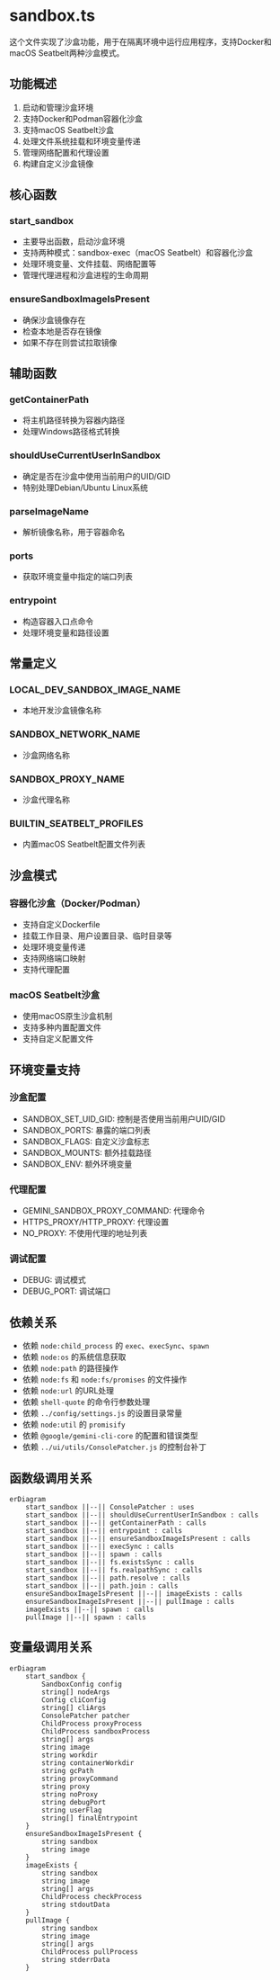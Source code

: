 # sandbox.ts

这个文件实现了沙盒功能，用于在隔离环境中运行应用程序，支持Docker和macOS Seatbelt两种沙盒模式。

## 功能概述

1. 启动和管理沙盒环境
2. 支持Docker和Podman容器化沙盒
3. 支持macOS Seatbelt沙盒
4. 处理文件系统挂载和环境变量传递
5. 管理网络配置和代理设置
6. 构建自定义沙盒镜像

## 核心函数

### start_sandbox
- 主要导出函数，启动沙盒环境
- 支持两种模式：sandbox-exec（macOS Seatbelt）和容器化沙盒
- 处理环境变量、文件挂载、网络配置等
- 管理代理进程和沙盒进程的生命周期

### ensureSandboxImageIsPresent
- 确保沙盒镜像存在
- 检查本地是否存在镜像
- 如果不存在则尝试拉取镜像

## 辅助函数

### getContainerPath
- 将主机路径转换为容器内路径
- 处理Windows路径格式转换

### shouldUseCurrentUserInSandbox
- 确定是否在沙盒中使用当前用户的UID/GID
- 特别处理Debian/Ubuntu Linux系统

### parseImageName
- 解析镜像名称，用于容器命名

### ports
- 获取环境变量中指定的端口列表

### entrypoint
- 构造容器入口点命令
- 处理环境变量和路径设置

## 常量定义

### LOCAL_DEV_SANDBOX_IMAGE_NAME
- 本地开发沙盒镜像名称

### SANDBOX_NETWORK_NAME
- 沙盒网络名称

### SANDBOX_PROXY_NAME
- 沙盒代理名称

### BUILTIN_SEATBELT_PROFILES
- 内置macOS Seatbelt配置文件列表

## 沙盒模式

### 容器化沙盒（Docker/Podman）
- 支持自定义Dockerfile
- 挂载工作目录、用户设置目录、临时目录等
- 处理环境变量传递
- 支持网络端口映射
- 支持代理配置

### macOS Seatbelt沙盒
- 使用macOS原生沙盒机制
- 支持多种内置配置文件
- 支持自定义配置文件

## 环境变量支持

### 沙盒配置
- SANDBOX_SET_UID_GID: 控制是否使用当前用户UID/GID
- SANDBOX_PORTS: 暴露的端口列表
- SANDBOX_FLAGS: 自定义沙盒标志
- SANDBOX_MOUNTS: 额外挂载路径
- SANDBOX_ENV: 额外环境变量

### 代理配置
- GEMINI_SANDBOX_PROXY_COMMAND: 代理命令
- HTTPS_PROXY/HTTP_PROXY: 代理设置
- NO_PROXY: 不使用代理的地址列表

### 调试配置
- DEBUG: 调试模式
- DEBUG_PORT: 调试端口

## 依赖关系

- 依赖 `node:child_process` 的 `exec`、`execSync`、`spawn`
- 依赖 `node:os` 的系统信息获取
- 依赖 `node:path` 的路径操作
- 依赖 `node:fs` 和 `node:fs/promises` 的文件操作
- 依赖 `node:url` 的URL处理
- 依赖 `shell-quote` 的命令行参数处理
- 依赖 `../config/settings.js` 的设置目录常量
- 依赖 `node:util` 的 `promisify`
- 依赖 `@google/gemini-cli-core` 的配置和错误类型
- 依赖 `../ui/utils/ConsolePatcher.js` 的控制台补丁

## 函数级调用关系

```mermaid
erDiagram
    start_sandbox ||--|| ConsolePatcher : uses
    start_sandbox ||--|| shouldUseCurrentUserInSandbox : calls
    start_sandbox ||--|| getContainerPath : calls
    start_sandbox ||--|| entrypoint : calls
    start_sandbox ||--|| ensureSandboxImageIsPresent : calls
    start_sandbox ||--|| execSync : calls
    start_sandbox ||--|| spawn : calls
    start_sandbox ||--|| fs.existsSync : calls
    start_sandbox ||--|| fs.realpathSync : calls
    start_sandbox ||--|| path.resolve : calls
    start_sandbox ||--|| path.join : calls
    ensureSandboxImageIsPresent ||--|| imageExists : calls
    ensureSandboxImageIsPresent ||--|| pullImage : calls
    imageExists ||--|| spawn : calls
    pullImage ||--|| spawn : calls
```

## 变量级调用关系

```mermaid
erDiagram
    start_sandbox {
        SandboxConfig config
        string[] nodeArgs
        Config cliConfig
        string[] cliArgs
        ConsolePatcher patcher
        ChildProcess proxyProcess
        ChildProcess sandboxProcess
        string[] args
        string image
        string workdir
        string containerWorkdir
        string gcPath
        string proxyCommand
        string proxy
        string noProxy
        string debugPort
        string userFlag
        string[] finalEntrypoint
    }
    ensureSandboxImageIsPresent {
        string sandbox
        string image
    }
    imageExists {
        string sandbox
        string image
        string[] args
        ChildProcess checkProcess
        string stdoutData
    }
    pullImage {
        string sandbox
        string image
        string[] args
        ChildProcess pullProcess
        string stderrData
    }
```